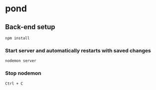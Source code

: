 # pond

## Back-end setup
```
npm install
```

### Start server and automatically restarts with saved changes
```
nodemon server
```

### Stop nodemon
```
Ctrl + C
```

